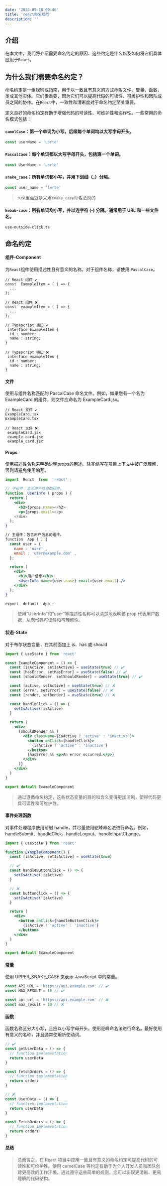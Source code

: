 ```yaml
---
date: '2024-09-18 09:46'
title: 'react命名规范'
description: ''
---
```


## 介绍

在本文中，我们将介绍需要命名约定的原因、这些约定是什么以及如何将它们具体应用于`React`。

## 为什么我们需要命名约定？

命名约定是一组规则或指南，用于以一致且有意义的方式命名文件、变量、函数、类或其他实体。它们很重要，因为它们可以提高代码的可读性、可维护性和团队成员之间的协作。在`React`中，一致性和清晰度对于命名约定至关重要。

定义良好的命名约定有助于增强代码的可读性、可维护性和协作性。一些常用的命名模式包括：

#### `camelCase`：第一个单词为小写，后续每个单词均以大写字母开头。

```js
const userName = 'Lerte'
```

#### `PascalCase`：每个单词都以大写字母开头，包括第一个单词。

```js
const UserName = 'Lerte'
```

#### `snake_case`：所有单词都小写，并用下划线（\_）分隔。

```js
const user_name = 'lerte'
```

> rust里面就是采用`snake_case`命名法则的

#### `kebab-case`：所有单词均小写，并以连字符 (-) 分隔。通常用于 URL 和一些文件名。

```
use-outside-click.ts
```

## 命名约定

#### 组件-Component

为`React`组件使用描述性且有意义的名称。对于组件名称，请使用 `PascalCase`。

```tsx
// React 组件 ✔️
const  ExampleItem = ( ) => {
  ...
};

// React 组件 ❌
const  exampleItem = ( ) => {
  ...
};

// Typescript 接口 ✔️
 interface ExampleItem {
  id : number;
  name : string;
}

// Typescript 接口 ❌
 interface exampleItem {
  id : number;
  name : string;
}
```

#### 文件

使用与组件名称匹配的 PascalCase 命名文件。例如，如果您有一个名为 ExampleCard 的组件，则文件应命名为 ExampleCard.jsx。

```
// React 文件 ✔️
ExampleCard.jsx
ExampleCard.tsx

// React 文件 ❌
 exampleCard.jsx
 example-card.jsx
 example_card.jsx
```

#### Props

使用描述性名称来明确说明props的用途。除非缩写在项目上下文中被广泛理解，否则请避免使用缩写。

```jsx
import  React  from  'react' ;

// 子组件：显示用户信息的组件。
function  UserInfo ( props ) {
  return (
    <div>
      <h2>{props.name></h2>
      <p>{props.email></p>
    </div>
  );
}

// 主组件：包含用户信息的组件。
function  App ( ) {
  const user = {
    name : 'user' ,
    email : 'user@example.com' ,
  };

  return (
    <div>
      <h1>用户信息</h1>
      <UserInfo name={user.name} email={user.email} />
    </div>
  );
}

export  default  App ;
```

> 使用“UserInfo”和“user”等描述性名称可以清楚地表明该 prop 代表用户数据，从而增强可读性和可理解性。

#### 状态-State

对于布尔状态变量，在其前面加上 is、has 或 should

```jsx
import { useState } from 'react'

const ExampleComponent = () => {
  const [isActive, setIsActive] = useState(true) // ✔️
  const [hasError, setHasError] = useState(false) // ✔️
  const [shouldRender, setShouldRender] = useState(true) // ✔️

  const [active, setActive] = useState(true) // ❌
  const [error, setError] = useState(false) // ❌
  const [render, setRender] = useState(true) // ❌

  const handleClick = () => {
    setIsActive(!isActive)
  }

  return (
    <div>
      {shouldRender && (
        <div className={isActive ? 'active' : 'inactive'}>
          <button onClick={handleClick}>
            {isActive ? 'active' : 'inactive'}
          </button>
          {hasError && <p>An error occurred.</p>}
        </div>
      )}
    </div>
  )
}

export default ExampleComponent
```

> 通过遵循命名约定，这些状态变量的目的和含义变得更加清晰，使得代码更具可读性和可维护性。

#### 事件处理函数

对事件处理程序使用前缀 handle，并尽量使用驼峰命名法进行命名。例如，handleSubmit、handleClick、handleLogout、handleInputChange。

```jsx
import { useState } from 'react'

function ExampleComponent() {
  const [isActive, setIsActive] = useState(true)

  // ✔️
  const handleButtonClick = () => {
    setIsActive(!isActive)
  }

  // ❌
  const buttonClick = () => {
    setIsActive(!isActive)
  }

  return (
    <div>
      <button onClick={handleButtonClick}>
        {isActive ? 'active' : 'inactive'}
      </button>
    </div>
  )
}

export default ExampleComponent
```

#### 常量

使用 UPPER_SNAKE_CASE 来表示 JavaScript 中的常量。

```js
const API_URL = 'https://api.example.com' // ✔️
const MAX_RESULT = 10 // ✔️

const api_url = 'https://api.example.com' // ❌
const max_result = 10 // ❌
```

#### 函数

函数名称区分大小写，且应以小写字母开头。使用驼峰命名法进行命名。最好使用有意义的名称，并且通常使用祈使动词。

```jsx
// ✔️
const getUserData = () => {
  // function implementation
  return userData
}

const fetchOrders = () => {
  // function implementation
  return orders
}

// ❌
const UserData = () => {
  // function implementation
  return userData
}

const FetchOrders = () => {
  // function implementation
  return orders
}
```

#### 总结

> 总而言之，在 React 项目中应用一致且有意义的命名约定可提高代码的可读性和可维护性。使用 camelCase 等约定有助于为个人开发人员和团队创建更高效​​的工作环境。通过遵守这些简单的规则，您可以实现更清晰、更易理解的代码结构。
